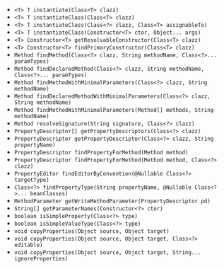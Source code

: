 
- `<T> T instantiate(Class<T> clazz)`
- `<T> T instantiateClass(Class<T> clazz)`
- `<T> T instantiateClass(Class<?> clazz, Class<T> assignableTo)`
- `<T> T instantiateClass(Constructor<T> ctor, Object... args)`
- `<T> Constructor<T> getResolvableConstructor(Class<T> clazz)`
- `<T> Constructor<T> findPrimaryConstructor(Class<T> clazz)`
- `Method findMethod(Class<?> clazz, String methodName, Class<?>... paramTypes)`
- `Method findDeclaredMethod(Class<?> clazz, String methodName, Class<?>... paramTypes)`
- `Method findMethodWithMinimalParameters(Class<?> clazz, String methodName)`
- `Method findDeclaredMethodWithMinimalParameters(Class<?> clazz, String methodName)`
- `Method findMethodWithMinimalParameters(Method[] methods, String methodName)`
- `Method resolveSignature(String signature, Class<?> clazz)`
- `PropertyDescriptor[] getPropertyDescriptors(Class<?> clazz)`
- `PropertyDescriptor getPropertyDescriptor(Class<?> clazz, String propertyName)`
- `PropertyDescriptor findPropertyForMethod(Method method)`
- `PropertyDescriptor findPropertyForMethod(Method method, Class<?> clazz)`
- `PropertyEditor findEditorByConvention(@Nullable Class<?> targetType)`
- `Class<?> findPropertyType(String propertyName, @Nullable Class<?>... beanClasses)`
- `MethodParameter getWriteMethodParameter(PropertyDescriptor pd)`
- `String[] getParameterNames(Constructor<?> ctor)`
- `boolean isSimpleProperty(Class<?> type)`
- `boolean isSimpleValueType(Class<?> type)`
- `void copyProperties(Object source, Object target)`
- `void copyProperties(Object source, Object target, Class<?> editable)`
- `void copyProperties(Object source, Object target, String... ignoreProperties)`